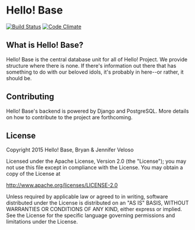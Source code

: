 # Hello! Base

[![Build Status](https://travis-ci.org/hello-base/web.svg)](https://travis-ci.org/hello-base/web) [![Code Climate](https://codeclimate.com/repos/552826d7695680275000332d/badges/4e00cc975d3857f6837c/gpa.svg)](https://codeclimate.com/repos/552826d7695680275000332d/feed)

## What is Hello! Base?

Hello! Base is the central database unit for all of Hello! Project. We provide structure where there is none. If there's information out there that has something to do with our beloved idols, it's probably in here--or rather, it should be.

## Contributing

Hello! Base's backend is powered by Django and PostgreSQL. More details on how to contribute to the project are forthcoming.

## License

Copyright 2015 Hello! Base, Bryan & Jennifer Veloso

Licensed under the Apache License, Version 2.0 (the "License"); you may not use this file except in compliance with the License. You may obtain a copy of the License at

http://www.apache.org/licenses/LICENSE-2.0

Unless required by applicable law or agreed to in writing, software distributed under the License is distributed on an "AS IS" BASIS, WITHOUT WARRANTIES OR CONDITIONS OF ANY KIND, either express or implied. See the License for the specific language governing permissions and limitations under the License.

